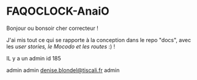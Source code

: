 # FAQOCLOCK-AnaiO

Bonjour ou bonsoir cher correcteur ! 

J'ai mis tout ce qui se rapporte à la conception dans le repo "docs", avec les *user stories, le Mocodo et les routes* :) !

IL y a un admin
 id 185

admin
admin
denise.blondel@tiscali.fr
admin

